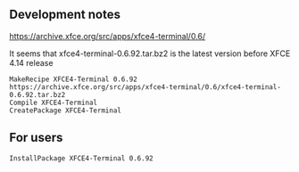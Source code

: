 ## Development notes
https://archive.xfce.org/src/apps/xfce4-terminal/0.6/

It seems that xfce4-terminal-0.6.92.tar.bz2  is the latest version before XFCE 4.14 release

```
MakeRecipe XFCE4-Terminal 0.6.92 https://archive.xfce.org/src/apps/xfce4-terminal/0.6/xfce4-terminal-0.6.92.tar.bz2
Compile XFCE4-Terminal
CreatePackage XFCE4-Terminal
```

## For users
`InstallPackage XFCE4-Terminal 0.6.92`
